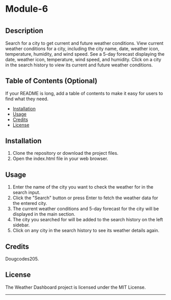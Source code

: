 # Module-6
# <WEATHER-DASHBOARD>

## Description

Search for a city to get current and future weather conditions.
View current weather conditions for a city, including the city name, date, weather icon, temperature, humidity, and wind speed.
See a 5-day forecast displaying the date, weather icon, temperature, wind speed, and humidity.
Click on a city in the search history to view its current and future weather conditions.

## Table of Contents (Optional)

If your README is long, add a table of contents to make it easy for users to find what they need.

- [Installation](#installation)
- [Usage](#usage)
- [Credits](#credits)
- [License](#license)

## Installation

1. Clone the repository or download the project files.
2. Open the index.html file in your web browser.

## Usage

1. Enter the name of the city you want to check the weather for in the search input.
2. Click the "Search" button or press Enter to fetch the weather data for the entered city.
3. The current weather conditions and 5-day forecast for the city will be displayed in the main section.
4. The city you searched for will be added to the search history on the left sidebar.
5. Click on any city in the search history to see its weather details again.

## Credits

Dougcodes205.

## License

The Weather Dashboard project is licensed under the MIT License.

---